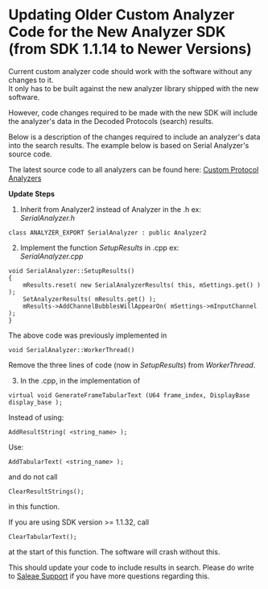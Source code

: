 # Updating Older Custom Analyzer Code for the New Analyzer SDK \(from SDK 1.1.14 to Newer Versions\)

Current custom analyzer code should work with the software without any changes to it.  
It only has to be built against the new analyzer library shipped with the new software.

However, code changes required to be made with the new SDK will include the analyzer's data in the Decoded Protocols \(search\) results.

Below is a description of the changes required to include an analyzer's data into the search results. The example below is based on Serial Analyzer's source code.

The latest source code to all analyzers can be found here: [Custom Protocol Analyzers](https://saleae.gitbook.io/docs/~/edit/drafts/-LJtrnKeYdvZQmbbuVU1/saleae-api-and-sdk/protocol-analyzer-sdk)

**Update Steps**

1. Inherit from Analyzer2 instead of Analyzer in the .h ex:  
_SerialAnalyzer.h_

```text
class ANALYZER_EXPORT SerialAnalyzer : public Analyzer2
```

2. Implement the function _SetupResults_ in .cpp ex:  
_SerialAnalyzer.cpp_

```text
void SerialAnalyzer::SetupResults()   
{   
    mResults.reset( new SerialAnalyzerResults( this, mSettings.get() ) );   
    SetAnalyzerResults( mResults.get() );   
    mResults->AddChannelBubblesWillAppearOn( mSettings->mInputChannel );   
}
```

The above code was previously implemented in

```text
void SerialAnalyzer::WorkerThread()
```

Remove the three lines of code \(now in _SetupResults_\) from _WorkerThread_.

3. In the .cpp, in the implementation of

```text
virtual void GenerateFrameTabularText (U64 frame_index, DisplayBase display_base );
```

Instead of using:

```text
AddResultString( <string_name> );
```

Use:

```text
AddTabularText( <string_name> );
```

and do not call

```text
ClearResultStrings(); 
```

in this function.

If you are using SDK version &gt;= 1.1.32, call

```text
ClearTabularText();
```

at the start of this function. The software will crash without this.

This should update your code to include results in search. Please do write to [Saleae Support](https://support.saleae.com/hc/en-us/requests/new) if you have more questions regarding this.


